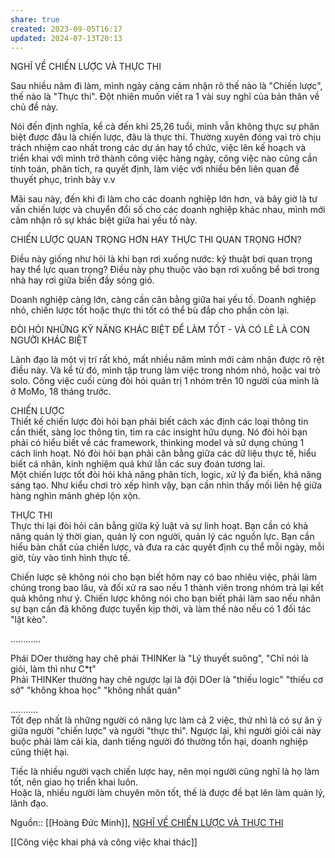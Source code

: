 ```yaml
---
share: true
created: 2023-09-05T16:17
updated: 2024-07-13T20:13
---
```

NGHĨ VỀ CHIẾN LƯỢC VÀ THỰC THI  
  
Sau nhiều năm đi làm, mình ngày càng cảm nhận rõ thế nào là "Chiến lược", thế nào là "Thực thi". Đột nhiên muốn viết ra 1 vài suy nghĩ của bản thân về chủ đề này.  
  
Nói đến định nghĩa, kể cả đến khi 25,26 tuổi, mình vẫn không thực sự phân biệt được đâu là chiến lược, đâu là thực thi. Thường xuyên đóng vai trò chịu trách nhiệm cao nhất trong các dự án hay tổ chức, việc lên kế hoạch và triển khai với mình trở thành công việc hàng ngày, công việc nào cũng cần tính toán, phân tích, ra quyết định, làm việc với nhiều bên liên quan để thuyết phục, trình bày v.v  
  
Mãi sau này, đến khi đi làm cho các doanh nghiệp lớn hơn, và bây giờ là tư vấn chiến lược và chuyển đổi số cho các doanh nghiệp khác nhau, mình mới cảm nhận rõ sự khác biệt giữa hai yếu tố này.  
  
CHIẾN LƯỢC QUAN TRỌNG HƠN HAY THỰC THI QUAN TRỌNG HƠN?  
  
Điều này giống như hỏi là khi bạn rơi xuống nước: kỹ thuật bơi quan trọng hay thể lực quan trọng? Điều này phụ thuộc vào bạn rơi xuống bể bơi trong nhà hay rơi giữa biển đầy sóng gió.  
  
Doanh nghiệp càng lớn, càng cần cân bằng giữa hai yếu tố. Doanh nghiệp nhỏ, chiến lược tốt hoặc thực thi tốt có thể bù đắp cho phần còn lại.  
  
ĐÒI HỎI NHỮNG KỸ NĂNG KHÁC BIỆT ĐỂ LÀM TỐT - VÀ CÓ LẼ LÀ CON NGƯỜI KHÁC BIỆT  
  
Lãnh đạo là một vị trí rất khó, mất nhiều năm mình mới cảm nhận được rõ rệt điều này. Và kể từ đó, mình tập trung làm việc trong nhóm nhỏ, hoặc vai trò solo. Công việc cuối cùng đòi hỏi quản trị 1 nhóm trên 10 người của mình là ở MoMo, 18 tháng trước.  
  
CHIẾN LƯỢC  
Thiết kế chiến lược đòi hỏi bạn phải biết cách xác định các loại thông tin cần thiết, sàng lọc thông tin, tìm ra các insight hữu dụng. Nó đòi hỏi bạn phải có hiểu biết về các framework, thinking model và sử dụng chúng 1 cách linh hoạt. Nó đòi hỏi bạn phải cân bằng giữa các dữ liệu thực tế, hiểu biết cá nhân, kinh nghiệm quá khứ lẫn các suy đoán tương lai.  
Một chiến lược tốt đòi hỏi khả năng phân tích, logic, xử lý đa biến, khả năng sáng tạo. Như kiểu chơi trò xếp hình vậy, bạn cần nhìn thấy mối liên hệ giữa hàng nghìn mảnh ghép lộn xộn.  
  
THỰC THI  
Thực thi lại đòi hỏi cân bằng giữa kỷ luật và sự linh hoạt. Bạn cần có khả năng quản lý thời gian, quản lý con người, quản lý các nguồn lực. Bạn cần hiểu bản chất của chiến lược, và đưa ra các quyết định cụ thể mỗi ngày, mỗi giờ, tùy vào tình hình thực tế.  
  
Chiến lược sẽ không nói cho bạn biết hôm nay có bao nhiêu việc, phải làm chúng trong bao lâu, và đối xử ra sao nếu 1 thành viên trong nhóm trả lại kết quả không như ý. Chiến lược không nói cho bạn biết phải làm sao nếu nhân sự bạn cần đã không được tuyển kịp thời, và làm thế nào nếu có 1 đối tác "lật kèo".  
  
............  
  
Phái DOer thường hay chê phái THINKer là "Lý thuyết suông", "Chỉ nói là giỏi, làm thì như C*t"  
Phải THINKer thường hay chê ngược lại là đội DOer là "thiếu logic" "thiếu cơ sở" "không khoa học" "không nhất quán"  
  
...........  
Tốt đẹp nhất là những người có năng lực làm cả 2 việc, thứ nhì là có sự ăn ý giữa người "chiến lược" và người "thực thi". Ngược lại, khi người giỏi cái này buộc phải làm cái kia, danh tiếng người đó thường tổn hại, doanh nghiệp cũng thiệt hại.  
  
Tiếc là nhiều người vạch chiến lược hay, nên mọi người cũng nghĩ là họ làm tốt, nên giao họ triển khai luôn.  
Hoặc là, nhiều người làm chuyên môn tốt, thế là được đề bạt lên làm quản lý, lãnh đạo.

Nguồn:: [[Hoàng Đức Minh]], [NGHĨ VỀ CHIẾN LƯỢC VÀ THỰC THI](https://www.facebook.com/minh5e/posts/pfbid0tC3p2ECjrEcEp11mV2p1AHpFQD5NCKqaDG64vreBxUwDpfjGNNcc4pX1hD3KamXal)

[[Công việc khai phá và công việc khai thác]]